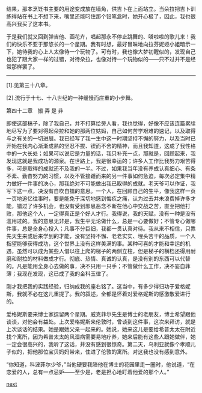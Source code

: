 
结果，那本烹饪书主要的用途变成放在墙角，供吉卜在上面站立。当朵拉把吉卜训练得站在书上不想下来，嘴里还能叼住那个铅笔盒时，她开心极了，因此，我也很高兴我买了这本书。

于是我们就又回到弹吉他、画花卉，唱起那永不停止跳舞的、嗒啦啦的歌儿来！我们的快乐不亚于那悠长的一个星期。我有时想，最好冒昧地向拉芬妮娅小姐暗示一下，她待我的心上人太像待一个玩物了。可有时，我也像大梦初醒似的，发现自己也犯了跟大家一样的过错，对待朵拉，也像对待一个玩物似的——只不过并不是经常那样罢了。

* * *

[1].见第三十八章。

[2].流行于十七、十八世纪的一种缓慢而庄重的小步舞。

第四十二章　搬 弄 是 非

即使这部稿子，除了我自己，并不打算给旁人看，我也觉得，好像不应该连篇累牍地尽写为了要对得起朵拉和她的那两位姑妈，自己如何苦学艰难的速记，以及取得与之有关的一切进展。我已经写了我一生中这一时期坚持不懈的努力，以及当时已开始在我内心渐渐成熟的坚忍不拔、锲而不舍的精神，而且我知道，这成了我性格中的一大长处；如果可以说它是力量的话，我只补充一点，那就是，回顾起来，我发现这就是我成功的源泉。在世路上，我是很幸运的；许多人工作比我努力艰苦得多，可是取得的成就还不及我的一半。不过，如果我当年没有养成认真细心、有条不紊、勤奋努力的习惯，以及不管接踵而来的另一件事如何急迫，每次必定集中精力做好一件事的决心，那我绝对不可能做出我已取得的成就。老天爷可以作证，我写下这一点，决没有自吹自擂的意思。一个人，在回顾自己的生平，像我这样一页一页地追忆往事时，要是能免于深切地感到悔疚之痛，认为过去并未浪费掉许多才能，错过了许多机会，也没有受到邪思恶念不断在他心中交战之苦，直至把他打败，那他这个人，一定得真正是个好人才行。我得说，我的天赋，没有一种是没有滥用过的。我的意思无非是，我生平无论做什么，总是一心要做好；不管专心做哪件事，总是全身心投入；凡事不分巨细，我都一贯认真对待。我从来不相信，只靠先天生来或后来学到的才能，没有坚持不懈、老老实实、埋头苦干的品质，一个人指望能够获得成功，这个世界上没有这样美满的事。某种可喜的才能和幸运的机遇，虽然可以成为某些人借以往上爬的梯子的两侧立柱，但是梯子的横档还得用耐磨和耐拉的材料做成才行。彻底、热情、真诚的认真，是没有别的东西可以代替的。凡是能用全身心去做的事，决不只用一只手；不管做什么工作，决不妄自菲薄；我现在发现，这已成了我的金科玉律了。

刚才我把我的实践经验，归纳成我的座右铭了。这当中，有多少得归功于爱格妮斯，我就不必在这儿重提了。我的叙述，全都是怀着对爱格妮斯的感激敬爱进行的。

爱格妮斯要来博士家逗留两个星期。威克菲尔先生是博士的老朋友，博士希望跟他谈谈，对他会有益处。上次爱格妮斯来伦敦时，曾谈到这件事，这次来拜访，就是上次谈话的结果。她是跟她父亲一起来的。她说，她来这儿是要给希普太太在附近找个寓所，因为希普太太的风湿病需要易地疗养，她来后能有这些人跟她做伴，她一定会很高兴的，我听了这话，并没有感到很惊奇。第二天，乌利亚就像个孝顺儿子似的，把他那位宝贝妈妈带来，住进了伦敦的寓所。对这我也没有感到意外。

“你知道，科波菲尔少爷，”当他硬要我陪他在博士的花园里走一圈时，他说道，“在恋爱的人，总有一点忌妒——至少是，老是担心地盯着他爱的那个人。”

[next](page535.md)